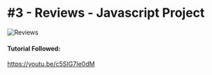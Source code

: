 # #3 - Reviews - Javascript Project

![Reviews](https://j.gifs.com/L7KnE4.gif)

#### Tutorial Followed: 
<a href='https://youtu.be/c5SIG7Ie0dM'>https://youtu.be/c5SIG7Ie0dM</a>
